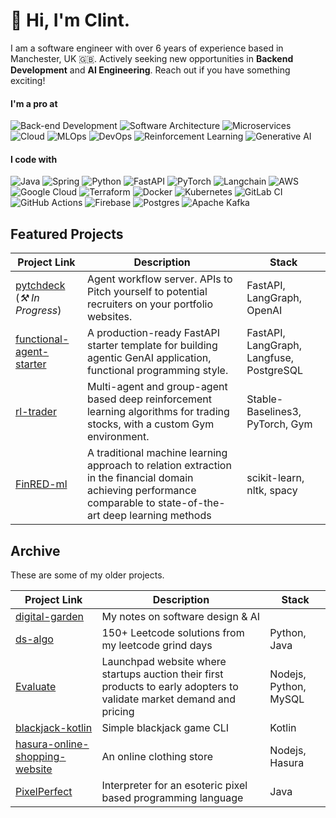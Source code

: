 # 👋 Hi, I'm Clint. 
I am a software engineer with over 6 years of experience based in Manchester, UK 🇬🇧. Actively seeking new opportunities in **Backend Development** and **AI Engineering**. Reach out if you have something exciting!

#### I'm a pro at
![Back-end Development](https://img.shields.io/badge/Back--end%20Development%20⚙️-303F9F?style=for-the-badge)
![Software Architecture](https://img.shields.io/badge/Software%20Architecture%20🏛️-795548?style=for-the-badge)
![Microservices](https://img.shields.io/badge/Microservices%20🧩-00796B?style=for-the-badge)
![Cloud](https://img.shields.io/badge/Cloud%20☁️-03A9F4?style=for-the-badge)
![MLOps](https://img.shields.io/badge/MLOps%20🦾-FB8C00?style=for-the-badge)
![DevOps](https://img.shields.io/badge/DevOps%20🚀-4CAF50?style=for-the-badge)
![Reinforcement Learning](https://img.shields.io/badge/Reinforcement%20Learning%20🤖-673AB7?style=for-the-badge)
![Generative AI](https://img.shields.io/badge/Generative%20AI%20✨-E91E63?style=for-the-badge)

#### I code with
![Java](https://img.shields.io/badge/java-%23ED8B00.svg?style=for-the-badge&logo=openjdk&logoColor=white) ![Spring](https://img.shields.io/badge/spring-%236DB33F.svg?style=for-the-badge&logo=spring&logoColor=white) ![Python](https://img.shields.io/badge/python-3670A0?style=for-the-badge&logo=python&logoColor=ffdd54) ![FastAPI](https://img.shields.io/badge/FastAPI-005571?style=for-the-badge&logo=fastapi) ![PyTorch](https://img.shields.io/badge/PyTorch-%23EE4C2C.svg?style=for-the-badge&logo=PyTorch&logoColor=white) ![Langchain](https://img.shields.io/badge/langchain-1C3C3C?style=for-the-badge&logo=langchain&logoColor=white) ![AWS](https://img.shields.io/badge/AWS-%23FF9900.svg?style=for-the-badge&logo=amazon-aws&logoColor=white) ![Google Cloud](https://img.shields.io/badge/GoogleCloud-%234285F4.svg?style=for-the-badge&logo=google-cloud&logoColor=white)  ![Terraform](https://img.shields.io/badge/terraform-%235835CC.svg?style=for-the-badge&logo=terraform&logoColor=white) ![Docker](https://img.shields.io/badge/docker-%230db7ed.svg?style=for-the-badge&logo=docker&logoColor=white) ![Kubernetes](https://img.shields.io/badge/kubernetes-%23326ce5.svg?style=for-the-badge&logo=kubernetes&logoColor=white) ![GitLab CI](https://img.shields.io/badge/gitlab%20ci-%23181717.svg?style=for-the-badge&logo=gitlab&logoColor=white) ![GitHub Actions](https://img.shields.io/badge/github%20actions-%232671E5.svg?style=for-the-badge&logo=githubactions&logoColor=white) ![Firebase](https://img.shields.io/badge/firebase-a08021?style=for-the-badge&logo=firebase&logoColor=ffcd34) ![Postgres](https://img.shields.io/badge/postgres-%23316192.svg?style=for-the-badge&logo=postgresql&logoColor=white)  ![Apache Kafka](https://img.shields.io/badge/Apache%20Kafka-000?style=for-the-badge&logo=apachekafka) 

## Featured Projects
| Project Link | Description| Stack |
|----------|----------|----------|
| [pytchdeck](https://github.com/clintjohnsn/pytchdeck)  (*⚒️ In Progress*) | Agent workflow server. APIs to Pitch yourself to potential recruiters on your portfolio websites.| FastAPI, LangGraph, OpenAI |
| [functional-agent-starter](https://github.com/clintjohnsn/functional-agent-starter) | A production-ready FastAPI starter template for building agentic GenAI application, functional programming style. | FastAPI, LangGraph, Langfuse, PostgreSQL |
|[rl-trader](https://github.com/clintjohnsn/rl-trader) | Multi-agent and group-agent based deep reinforcement learning algorithms for trading stocks, with a custom Gym environment.| Stable-Baselines3, PyTorch, Gym |
| [FinRED-ml](https://github.com/clintjohnsn/FinRED-ml)| A traditional machine learning approach to relation extraction in the financial domain achieving performance comparable to state-of-the-art deep learning methods | scikit-learn, nltk, spacy |

## Archive
These are some of my older projects.

| Project Link | Description| Stack |
|----------|----------|----------|
| [digital-garden](https://github.com/clintjohnsn/digital-garden) | My notes on software design & AI | |
|  [ds-algo](https://github.com/clintjohnsn/ds-algo)  | 150+ Leetcode solutions from my leetcode grind days     | Python, Java |
| [Evaluate](https://github.com/clintjohnsn/Evaluate)    | Launchpad website where startups auction their first products to early adopters to validate market demand and pricing | Nodejs, Python, MySQL|
| [blackjack-kotlin](https://github.com/clintjohnsn/blackjack-kotlin)   | Simple blackjack game CLI  | Kotlin|
| [hasura-online-shopping-website](https://github.com/clintjohnsn/hasura-online-shopping-website)    | An online clothing store | Nodejs, Hasura|
|[PixelPerfect](https://github.com/KnightShuffler/DM-Project-Interpreter-) | Interpreter for an esoteric pixel based programming language | Java
